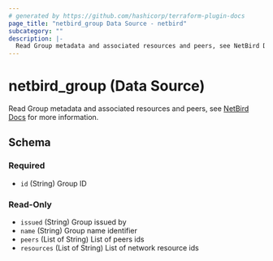 ```yaml
---
# generated by https://github.com/hashicorp/terraform-plugin-docs
page_title: "netbird_group Data Source - netbird"
subcategory: ""
description: |-
  Read Group metadata and associated resources and peers, see NetBird Docs https://docs.netbird.io/how-to/manage-network-access#groups for more information.
---
```


# netbird_group (Data Source)

Read Group metadata and associated resources and peers, see [NetBird Docs](https://docs.netbird.io/how-to/manage-network-access#groups) for more information.



<!-- schema generated by tfplugindocs -->
## Schema

### Required

- `id` (String) Group ID

### Read-Only

- `issued` (String) Group issued by
- `name` (String) Group name identifier
- `peers` (List of String) List of peers ids
- `resources` (List of String) List of network resource ids

